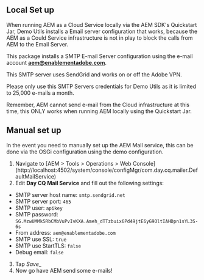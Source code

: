 ## Local Set up

When running AEM as a Cloud Service locally via the AEM SDK's Quickstart Jar, Demo Utils installs a Email server configuration that works, because the AEM as a Could Service infrastructure is not in play to block the calls from AEM to the Email Server.

This package installs a SMTP E-mail Server configuration using the e-mail account **aem@enablementadobe.com**.

This SMTP server uses SendGrid and works on or off the Adobe VPN.

Please only use this SMTP Servers credentials for Demo Utils as it is limited to 25,000 e-mails a month.

Remember, AEM cannot send e-mail from the Cloud infrastructure at this time, this ONLY works when running AEM locally using the Quickstart Jar.

## Manual set up

In the event you need to manually set up the AEM Mail service, this can be done via the OSGi configuration using the demo configuration.

1. Navigate to [AEM > Tools > Operations > Web Console] (http://localhost:4502/system/console/configMgr/com.day.cq.mailer.DefaultMailService)
2. Edit __Day CQ Mail Service__ and fill out the following settings:
+ SMTP server host name: `smtp.sendgrid.net`
+ SMTP server port: `465`
+ SMTP user: `apikey`
+ SMTP password: `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`
+ From address: `aem@enablementadobe.com`
+ SMTP use SSL: `true`
+ SMTP use StartTLS: `false`
+ Debug email: `false`
3. Tap _Save__ 
4. Now go have AEM send some e-mails!
